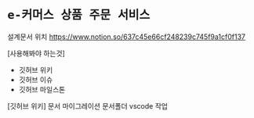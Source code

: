 # `e-커머스 상품 주문 서비스`
설계문서 위치 
https://www.notion.so/637c45e66cf248239c745f9a1cf0f137

[사용해봐야 하는것]
- 깃허브 위키
- 깃허브 이슈
- 깃허브 마일스톤

[깃허브 위키]
문서 마이그레이션
문서폴더 vscode 작업